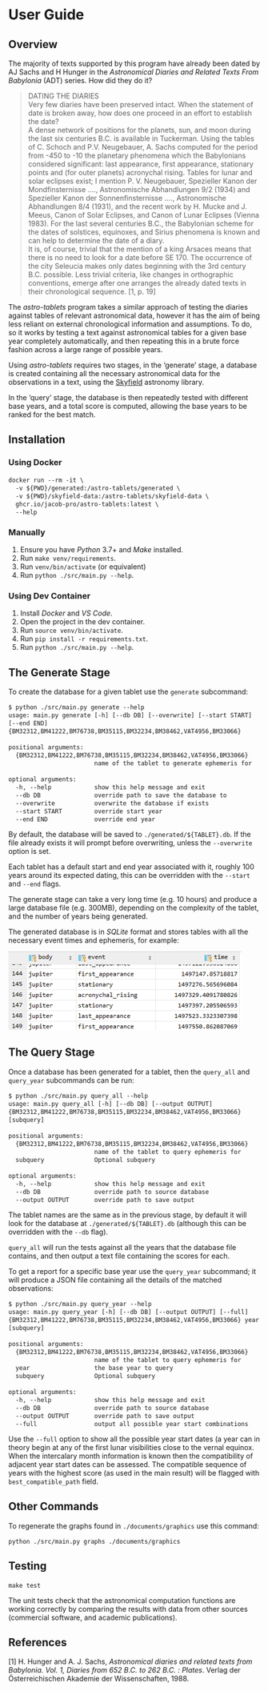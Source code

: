 User Guide
==========

Overview
--------

The majority of texts supported by this program have already been dated
by AJ Sachs and H Hunger in the *Astronomical Diaries and Related Texts
From Babylonia* (ADT) series. How did they do it?

> DATING THE DIARIES <br /> Very few diaries have been preserved intact.
> When the statement of date is broken away, how does one proceed in an
> effort to establish the date? <br /> A dense network of positions for
> the planets, sun, and moon during the last six centuries B.C. is
> available in Tuckerman. Using the tables of C. Schoch and P.V.
> Neugebauer, A. Sachs computed for the period from -450 to -10 the
> planetary phenomena which the Babylonians considered significant: last
> appearance, first appearance, stationary points and (for outer
> planets) acronychal rising. Tables for lunar and solar eclipses exist;
> I mention P. V. Neugebauer, Spezieller Kanon der Mondfinsternisse ….,
> Astronomische Abhandlungen 9/2 (1934) and Spezieller Kanon der
> Sonnenfinsternisse …., Astronomische Abhandlungen 8/4 (1931), and the
> recent work by H. Mucke and J. Meeus, Canon of Solar Eclipses, and
> Canon of Lunar Eclipses (Vienna 1983). For the last several centuries
> B.C., the Babylonian scheme for the dates of solstices, equinoxes, and
> Sirius phenomena is known and can help to determine the date of a
> diary. <br /> It is, of course, trivial that the mention of a king
> Arsaces means that there is no need to look for a date before SE 170.
> The occurrence of the city Seleucia makes only dates beginning with
> the 3rd century B.C. possible. Less trivial criteria, like changes in
> orthographic conventions, emerge after one arranges the already dated
> texts in their chronological sequence. \[1, p. 19\]

The *astro-tablets* program takes a similar approach of testing the
diaries against tables of relevant astronomical data, however it has the
aim of being less reliant on external chronological information and
assumptions. To do, so it works by testing a text against astronomical
tables for a given base year completely automatically, and then
repeating this in a brute force fashion across a large range of possible
years.

Using *astro-tablets* requires two stages, in the ‘generate’ stage, a
database is created containing all the necessary astronomical data for
the observations in a text, using the
[Skyfield](https://rhodesmill.org/skyfield/) astronomy library.

In the ‘query’ stage, the database is then repeatedly tested with
different base years, and a total score is computed, allowing the base
years to be ranked for the best match.

Installation
------------

### Using Docker

    docker run --rm -it \
      -v ${PWD}/generated:/astro-tablets/generated \
      -v ${PWD}/skyfield-data:/astro-tablets/skyfield-data \
      ghcr.io/jacob-pro/astro-tablets:latest \
      --help

### Manually

1.  Ensure you have *Python* 3.7+ and *Make* installed.
2.  Run `make venv/requirements`.
3.  Run `venv/bin/activate` (or equivalent)
4.  Run `python ./src/main.py --help`.

### Using Dev Container

1. Install *Docker* and *VS Code*.
2. Open the project in the dev container.
3. Run `source venv/bin/activate`.
4. Run `pip install -r requirements.txt`.
5. Run `python ./src/main.py --help`.

The Generate Stage
------------------

To create the database for a given tablet use the `generate` subcommand:

    $ python ./src/main.py generate --help 
    usage: main.py generate [-h] [--db DB] [--overwrite] [--start START] [--end END] {BM32312,BM41222,BM76738,BM35115,BM32234,BM38462,VAT4956,BM33066}

    positional arguments:
      {BM32312,BM41222,BM76738,BM35115,BM32234,BM38462,VAT4956,BM33066}
                            name of the tablet to generate ephemeris for

    optional arguments:
      -h, --help            show this help message and exit
      --db DB               override path to save the database to
      --overwrite           overwrite the database if exists
      --start START         override start year
      --end END             override end year

By default, the database will be saved to `./generated/${TABLET}.db`. If
the file already exists it will prompt before overwriting, unless the
`--overwrite` option is set.

Each tablet has a default start and end year associated with it, roughly
100 years around its expected dating, this can be overridden with the
`--start` and `--end` flags.

The generate stage can take a very long time (e.g. 10 hours) and produce
a large database file (e.g. 300MB), depending on the complexity of the
tablet, and the number of years being generated.

The generated database is in *SQLite* format and stores tables with all
the necessary event times and ephemeris, for example:

![](img/events_table_example.png)

The Query Stage
---------------

Once a database has been generated for a tablet, then the `query_all`
and `query_year` subcommands can be run:

    $ python ./src/main.py query_all --help
    usage: main.py query_all [-h] [--db DB] [--output OUTPUT] {BM32312,BM41222,BM76738,BM35115,BM32234,BM38462,VAT4956,BM33066} [subquery]

    positional arguments:
      {BM32312,BM41222,BM76738,BM35115,BM32234,BM38462,VAT4956,BM33066}
                            name of the tablet to query ephemeris for
      subquery              Optional subquery

    optional arguments:
      -h, --help            show this help message and exit
      --db DB               override path to source database
      --output OUTPUT       override path to save output

The tablet names are the same as in the previous stage, by default it
will look for the database at `./generated/${TABLET}.db` (although this
can be overridden with the `--db` flag).

`query_all` will run the tests against all the years that the database
file contains, and then output a text file containing the scores for
each.

To get a report for a specific base year use the `query_year`
subcommand; it will produce a JSON file containing all the details of
the matched observations:

    $ python ./src/main.py query_year --help
    usage: main.py query_year [-h] [--db DB] [--output OUTPUT] [--full] {BM32312,BM41222,BM76738,BM35115,BM32234,BM38462,VAT4956,BM33066} year [subquery]

    positional arguments:
      {BM32312,BM41222,BM76738,BM35115,BM32234,BM38462,VAT4956,BM33066}
                            name of the tablet to query ephemeris for
      year                  the base year to query
      subquery              Optional subquery

    optional arguments:
      -h, --help            show this help message and exit
      --db DB               override path to source database
      --output OUTPUT       override path to save output
      --full                output all possible year start combinations

Use the `--full` option to show all the possible year start dates (a
year can in theory begin at any of the first lunar visibilities close to
the vernal equinox. When the intercalary month information is known then
the compatibility of adjacent year start dates can be assessed. The
compatible sequence of years with the highest score (as used in the main
result) will be flagged with `best_compatible_path` field.

Other Commands
--------------

To regenerate the graphs found in `./documents/graphics` use this
command:

    python ./src/main.py graphs ./documents/graphics

Testing
-------

    make test

The unit tests check that the astronomical computation functions are
working correctly by comparing the results with data from other sources
(commercial software, and academic publications).

References
----------

\[1\] H. Hunger and A. J. Sachs, *Astronomical diaries and related texts
from Babylonia. Vol. 1, Diaries from 652 B.C. to 262 B.C. : Plates*.
Verlag der Österreichischen Akademie der Wissenschaften, 1988.
